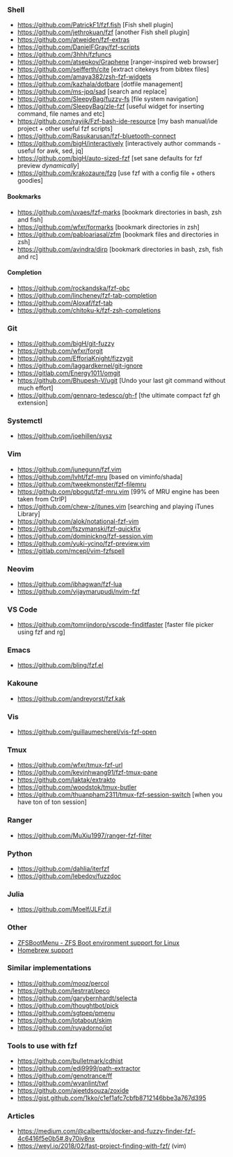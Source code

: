 ### Shell

- https://github.com/PatrickF1/fzf.fish [Fish shell plugin]
- https://github.com/jethrokuan/fzf [another Fish shell plugin]
- https://github.com/atweiden/fzf-extras
- https://github.com/DanielFGray/fzf-scripts
- https://github.com/3hhh/fzfuncs
- https://github.com/atsepkov/Graphene [ranger-inspired web browser]
- https://github.com/seifferth/cite [extract citekeys from bibtex files]
- https://github.com/amaya382/zsh-fzf-widgets
- https://github.com/kazhala/dotbare [dotfile management]
- https://github.com/ms-jpq/sad [search and replace]
- https://github.com/SleepyBag/fuzzy-fs [file system navigation]
- https://github.com/SleepyBag/zle-fzf [useful widget for inserting command, file names and etc]
- https://github.com/rayiik/Fzf-bash-ide-resource [my bash manual/ide project + other useful fzf scripts]
- https://github.com/Rasukarusan/fzf-bluetooth-connect
- https://github.com/bigH/interactively [interactively author commands - useful for awk, sed, jq]
- https://github.com/bigH/auto-sized-fzf [set sane defaults for fzf preview _dynamically_]
- https://github.com/krakozaure/fzg [use fzf with a config file + others goodies]

#### Bookmarks

- https://github.com/uvaes/fzf-marks [bookmark directories in bash, zsh and fish]
- https://github.com/wfxr/formarks [bookmark directories in zsh]
- https://github.com/pabloariasal/zfm [bookmark files and directories in zsh]
- https://github.com/avindra/dirp [bookmark directories in bash, zsh, fish and rc]

#### Completion

- https://github.com/rockandska/fzf-obc
- https://github.com/lincheney/fzf-tab-completion
- https://github.com/Aloxaf/fzf-tab
- https://github.com/chitoku-k/fzf-zsh-completions

### Git

- https://github.com/bigH/git-fuzzy
- https://github.com/wfxr/forgit
- https://github.com/EfforiaKnight/fizzygit
- https://github.com/laggardkernel/git-ignore
- https://gitlab.com/Energy1011/omgit
- https://github.com/Bhupesh-V/ugit [Undo your last git command without much effort]
- https://github.com/gennaro-tedesco/gh-f [the ultimate compact fzf gh extension]

### Systemctl

- https://github.com/joehillen/sysz

### Vim

- https://github.com/junegunn/fzf.vim
- https://github.com/lvht/fzf-mru [based on viminfo/shada]
- https://github.com/tweekmonster/fzf-filemru
- https://github.com/pbogut/fzf-mru.vim [99% of MRU engine has been taken from CtrlP]
- https://github.com/chew-z/itunes.vim [searching and playing iTunes Library]
- https://github.com/alok/notational-fzf-vim 
- https://github.com/fszymanski/fzf-quickfix
- https://github.com/dominickng/fzf-session.vim
- https://github.com/yuki-ycino/fzf-preview.vim
- https://gitlab.com/mcepl/vim-fzfspell

### Neovim

- https://github.com/ibhagwan/fzf-lua
- https://github.com/vijaymarupudi/nvim-fzf

### VS Code

- https://github.com/tomrijndorp/vscode-finditfaster [faster file picker using fzf and rg]

### Emacs

- https://github.com/bling/fzf.el

### Kakoune

- https://github.com/andreyorst/fzf.kak

### Vis

- https://github.com/guillaumecherel/vis-fzf-open

### Tmux

- https://github.com/wfxr/tmux-fzf-url
- https://github.com/kevinhwang91/fzf-tmux-pane
- https://github.com/laktak/extrakto
- https://github.com/woodstok/tmux-butler
- <https://github.com/thuanpham2311/tmux-fzf-session-switch> [when you have ton of ton session]

### Ranger
- https://github.com/MuXiu1997/ranger-fzf-filter

### Python

- https://github.com/dahlia/iterfzf
- https://github.com/lebedov/fuzzdoc

### Julia

- https://github.com/Moelf/JLFzf.jl

### Other
- [ZFSBootMenu - ZFS Boot environment support for Linux](https://github.com/zbm-dev/zfsbootmenu)
- [Homebrew support](https://github.com/thirteen37/fzf-brew)

### Similar implementations

- https://github.com/mooz/percol
- https://github.com/lestrrat/peco
- https://github.com/garybernhardt/selecta
- https://github.com/thoughtbot/pick
- https://github.com/sgtpep/pmenu
- https://github.com/lotabout/skim
- https://github.com/ruyadorno/ipt

### Tools to use with fzf

- https://github.com/bulletmark/cdhist
- https://github.com/edi9999/path-extractor
- https://github.com/genotrance/ff
- https://github.com/wvanlint/twf
- https://github.com/ajeetdsouza/zoxide
- https://gist.github.com/1kko/c1ef1afc7cbfb8712146bbe3a767d395

### Articles

- https://medium.com/@calbertts/docker-and-fuzzy-finder-fzf-4c6416f5e0b5#.8y70iv8nx
- https://weyl.io/2018/02/fast-project-finding-with-fzf/ (vim)